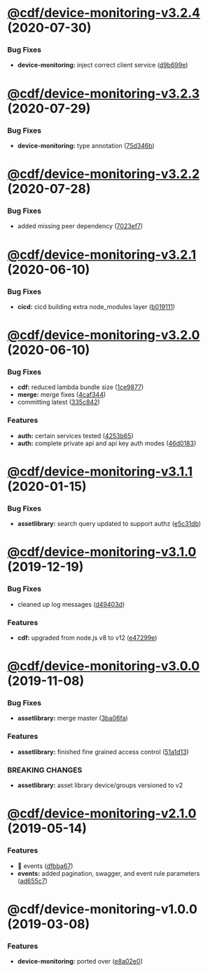 # [@cdf/device-monitoring-v3.2.4](https://git-codecommit.us-west-2.amazonaws.com/v1/repos/cdf-core/compare/@cdf/device-monitoring-v3.2.3...@cdf/device-monitoring-v3.2.4) (2020-07-30)


### Bug Fixes

* **device-monitoring:** inject correct client service ([d9b699e](https://git-codecommit.us-west-2.amazonaws.com/v1/repos/cdf-core/commit/d9b699e5a320736fb7d2a694e2cb73155fbe53c6))

# [@cdf/device-monitoring-v3.2.3](https://git-codecommit.us-west-2.amazonaws.com/v1/repos/cdf-core/compare/@cdf/device-monitoring-v3.2.2...@cdf/device-monitoring-v3.2.3) (2020-07-29)


### Bug Fixes

* **device-monitoring:** type annotation ([75d346b](https://git-codecommit.us-west-2.amazonaws.com/v1/repos/cdf-core/commit/75d346b6561d2f57b4a141f33c4d0ca16a16712d))

# [@cdf/device-monitoring-v3.2.2](https://git-codecommit.us-west-2.amazonaws.com/v1/repos/cdf-core/compare/@cdf/device-monitoring-v3.2.1...@cdf/device-monitoring-v3.2.2) (2020-07-28)


### Bug Fixes

* added missing peer dependency ([7023ef7](https://git-codecommit.us-west-2.amazonaws.com/v1/repos/cdf-core/commit/7023ef7b2813cecf590003feb9c829deb04217b2))

# [@cdf/device-monitoring-v3.2.1](https://git-codecommit.us-west-2.amazonaws.com/v1/repos/cdf-core/compare/@cdf/device-monitoring-v3.2.0...@cdf/device-monitoring-v3.2.1) (2020-06-10)


### Bug Fixes

* **cicd:** cicd building extra node_modules layer ([b019111](https://git-codecommit.us-west-2.amazonaws.com/v1/repos/cdf-core/commit/b019111adadea7bac04ed3aaa35254c3137615e0))

# [@cdf/device-monitoring-v3.2.0](https://git-codecommit.us-west-2.amazonaws.com/v1/repos/cdf-core/compare/@cdf/device-monitoring-v3.1.1...@cdf/device-monitoring-v3.2.0) (2020-06-10)


### Bug Fixes

* **cdf:** reduced lambda bundle size ([1ce9877](https://git-codecommit.us-west-2.amazonaws.com/v1/repos/cdf-core/commit/1ce9877878831dac78b00ddbc5589cadead19d53))
* **merge:** merge fixes ([4caf344](https://git-codecommit.us-west-2.amazonaws.com/v1/repos/cdf-core/commit/4caf3445de7d35f0abd33718244aa5f0de88021c))
* committing latest ([335c842](https://git-codecommit.us-west-2.amazonaws.com/v1/repos/cdf-core/commit/335c84223ab2a860c52766559b220170a64c7c17))


### Features

* **auth:** certain services tested ([4253b65](https://git-codecommit.us-west-2.amazonaws.com/v1/repos/cdf-core/commit/4253b65750e52dd962a3a42dde05626044bb79cc))
* **auth:** complete private api and api key auth modes ([46d0183](https://git-codecommit.us-west-2.amazonaws.com/v1/repos/cdf-core/commit/46d0183e779e21a7ad39e879481b369bec2d060f))

# [@cdf/device-monitoring-v3.1.1](https://git-codecommit.us-west-2.amazonaws.com/v1/repos/cdf-core/compare/@cdf/device-monitoring-v3.1.0...@cdf/device-monitoring-v3.1.1) (2020-01-15)


### Bug Fixes

* **assetlibrary:** search query updated to support authz ([e5c31db](https://git-codecommit.us-west-2.amazonaws.com/v1/repos/cdf-core/commit/e5c31db609841406d98733e62e3ed93073ffbb1f))

# [@cdf/device-monitoring-v3.1.0](https://git-codecommit.us-west-2.amazonaws.com/v1/repos/cdf-core/compare/@cdf/device-monitoring-v3.0.0...@cdf/device-monitoring-v3.1.0) (2019-12-19)


### Bug Fixes

* cleaned up log messages ([d49403d](https://git-codecommit.us-west-2.amazonaws.com/v1/repos/cdf-core/commit/d49403d11f3f73ea8c5ce061bfa790ec40cd8c13))


### Features

* **cdf:** upgraded from node.js v8 to v12 ([e47299e](https://git-codecommit.us-west-2.amazonaws.com/v1/repos/cdf-core/commit/e47299ee399acf6554a0845048c4fed99251c2b1))

# [@cdf/device-monitoring-v3.0.0](https://git-codecommit.us-west-2.amazonaws.com/v1/repos/cdf-core/compare/@cdf/device-monitoring-v2.1.0...@cdf/device-monitoring-v3.0.0) (2019-11-08)


### Bug Fixes

* **assetlibrary:** merge master ([3ba06fa](https://git-codecommit.us-west-2.amazonaws.com/v1/repos/cdf-core/commit/3ba06fa9fc5b264ceaed0f97ccf45fab97d57a08))


### Features

* **assetlibrary:** finished fine grained access control ([51a1d13](https://git-codecommit.us-west-2.amazonaws.com/v1/repos/cdf-core/commit/51a1d134ec48be2d62edc575998752ff866230bf))


### BREAKING CHANGES

* **assetlibrary:** asset library device/groups versioned to v2

# [@cdf/device-monitoring-v2.1.0](https://git-codecommit.us-west-2.amazonaws.com/v1/repos/cdf-core/compare/@cdf/device-monitoring-v2.0.0...@cdf/device-monitoring-v2.1.0) (2019-05-14)


### Features

* 🎸 events ([dfbba67](https://git-codecommit.us-west-2.amazonaws.com/v1/repos/cdf-core/commit/dfbba67))
* **events:** added pagination, swagger, and event rule parameters ([ad655c7](https://git-codecommit.us-west-2.amazonaws.com/v1/repos/cdf-core/commit/ad655c7))

# @cdf/device-monitoring-v1.0.0 (2019-03-08)


### Features

* **device-monitoring:** ported over ([e8a02e0](https://git-codecommit.us-west-2.amazonaws.com/v1/repos/cdf-core/commit/e8a02e0))
